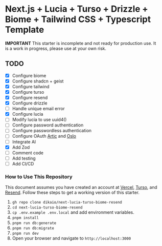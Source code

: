 # Next.js + Lucia + Turso + Drizzle + Biome + Tailwind CSS + Typescript Template

**IMPORTANT** This starter is incomplete and not ready for production use. It is a work in progress, please use at your own risk.

## TODO

- [x] Configure biome
- [x] Configure shadcn + geist
- [x] Configure tailwind
- [x] Configure turso
- [x] Configure resend
- [x] Configure drizzle
- [ ] Handle unique email error
- [x] Configure lucia
- [ ] Modify lucia to use uuid4()
- [ ] Configure password authentication
- [ ] Configure passwordless authentication
- [ ] Configure OAuth [Artic](https://arctic.js.org/) and [Oslo](https://oslo.js.org/)
- [ ] Integrate AI
- [x] Add Zod
- [ ] Comment code
- [ ] Add testing
- [ ] Add CI/CD

### How to Use This Repository

This document assumes you have created an account at [Vercel](https://vercel.com), [Turso](https://turso.tech), and [Resend](https://resend.com). Follow these steps to get a working version of this starter.

1. `gh repo clone dikaio/next-lucia-turso-biome-resend`
2. `cd next-lucia-turso-biome-resend`
3. `cp .env.example .env.local` and add environment variables.
4. `pnpm install`
5. `pnpm run db:generate`
6. `pnpm run db:migrate`
7. `pnpm run dev`
8. Open your browser and navigate to `http://localhost:3000`
